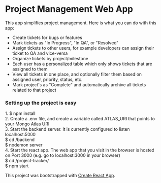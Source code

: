 <h1>Project Management Web App</h1>
<p>This app simplifies project management. Here is what you can do with this app:</p>
<ul>
  <li>Create tickets for bugs or features</li>
  <li>Mark tickets as "In Progress", "In QA", or "Resolved"</li>
  <li>Assign tickets to other users, for example developers can assign their ticket to QA and vice-versa</li>
  <li>Organize tickets by project/milestone</li>
  <li>Each user has a personalized table which only shows tickets that are assigned to them</li>
  <li>View all tickets in one place, and optionally filter them based on assigned user, priority, status, etc.</li>
  <li>Mark project's as "Complete" and automatically archive all tickets related to that project</li>
</ul>

<h3>Setting up the project is easy</h3>
1. $ npm install </br>
2. Create a .env file, and create a variable called ATLAS_URI that points to your Mongo Atlas URI</br>
3. Start the backend server. It is currently configured to listen localhost:5000<br/>$ cd /backend<br/>$ nodemon server</br>
4. Start the react app. The web app that you visit in the browser is hosted on Port 3000 (e.g. go to localhost:3000 in your browser)<br/>$ cd /project-tracker/<br/>$ npm start</br>

This project was bootstrapped with [Create React App](https://github.com/facebook/create-react-app).
